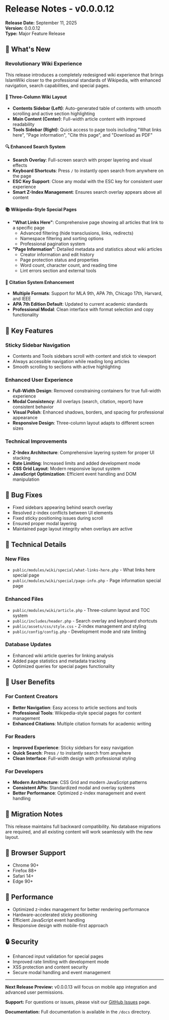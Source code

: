 # Release Notes - v0.0.0.12

**Release Date:** September 11, 2025  
**Version:** 0.0.0.12  
**Type:** Major Feature Release

## 🎉 What's New

### Revolutionary Wiki Experience

This release introduces a completely redesigned wiki experience that brings IslamWiki closer to the professional standards of Wikipedia, with enhanced navigation, search capabilities, and special pages.

#### 🎨 Three-Column Wiki Layout
- **Contents Sidebar (Left)**: Auto-generated table of contents with smooth scrolling and active section highlighting
- **Main Content (Center)**: Full-width article content with improved readability
- **Tools Sidebar (Right)**: Quick access to page tools including "What links here", "Page information", "Cite this page", and "Download as PDF"

#### 🔍 Enhanced Search System
- **Search Overlay**: Full-screen search with proper layering and visual effects
- **Keyboard Shortcuts**: Press `/` to instantly open search from anywhere on the page
- **ESC Key Support**: Close any modal with the ESC key for consistent user experience
- **Smart Z-Index Management**: Ensures search overlay appears above all content

#### 📚 Wikipedia-Style Special Pages
- **"What Links Here"**: Comprehensive page showing all articles that link to a specific page
  - Advanced filtering (hide transclusions, links, redirects)
  - Namespace filtering and sorting options
  - Professional pagination system
- **"Page Information"**: Detailed metadata and statistics about wiki articles
  - Creator information and edit history
  - Page protection status and properties
  - Word count, character count, and reading time
  - Lint errors section and external tools

#### 📖 Citation System Enhancement
- **Multiple Formats**: Support for MLA 9th, APA 7th, Chicago 17th, Harvard, and IEEE
- **APA 7th Edition Default**: Updated to current academic standards
- **Professional Modal**: Clean interface with format selection and copy functionality

## 🚀 Key Features

### Sticky Sidebar Navigation
- Contents and Tools sidebars scroll with content and stick to viewport
- Always accessible navigation while reading long articles
- Smooth scrolling to sections with active highlighting

### Enhanced User Experience
- **Full-Width Design**: Removed constraining containers for true full-width experience
- **Modal Consistency**: All overlays (search, citation, report) have consistent behavior
- **Visual Polish**: Enhanced shadows, borders, and spacing for professional appearance
- **Responsive Design**: Three-column layout adapts to different screen sizes

### Technical Improvements
- **Z-Index Architecture**: Comprehensive layering system for proper UI stacking
- **Rate Limiting**: Increased limits and added development mode
- **CSS Grid Layout**: Modern responsive layout system
- **JavaScript Optimization**: Efficient event handling and DOM manipulation

## 🐛 Bug Fixes

- Fixed sidebars appearing behind search overlay
- Resolved z-index conflicts between UI elements
- Fixed sticky positioning issues during scroll
- Ensured proper modal layering
- Maintained page layout integrity when overlays are active

## 🔧 Technical Details

### New Files
- `public/modules/wiki/special/what-links-here.php` - What links here special page
- `public/modules/wiki/special/page-info.php` - Page information special page

### Enhanced Files
- `public/modules/wiki/article.php` - Three-column layout and TOC system
- `public/includes/header.php` - Search overlay and keyboard shortcuts
- `public/assets/css/style.css` - Z-index management and styling
- `public/config/config.php` - Development mode and rate limiting

### Database Updates
- Enhanced wiki article queries for linking analysis
- Added page statistics and metadata tracking
- Optimized queries for special pages functionality

## 🎯 User Benefits

### For Content Creators
- **Better Navigation**: Easy access to article sections and tools
- **Professional Tools**: Wikipedia-style special pages for content management
- **Enhanced Citations**: Multiple citation formats for academic writing

### For Readers
- **Improved Experience**: Sticky sidebars for easy navigation
- **Quick Search**: Press `/` to instantly search from anywhere
- **Clean Interface**: Full-width design with professional styling

### For Developers
- **Modern Architecture**: CSS Grid and modern JavaScript patterns
- **Consistent APIs**: Standardized modal and overlay systems
- **Better Performance**: Optimized z-index management and event handling

## 🔄 Migration Notes

This release maintains full backward compatibility. No database migrations are required, and all existing content will work seamlessly with the new layout.

## 📱 Browser Support

- Chrome 90+
- Firefox 88+
- Safari 14+
- Edge 90+

## 🚀 Performance

- Optimized z-index management for better rendering performance
- Hardware-accelerated sticky positioning
- Efficient JavaScript event handling
- Responsive design with mobile-first approach

## 🔒 Security

- Enhanced input validation for special pages
- Improved rate limiting with development mode
- XSS protection and content security
- Secure modal handling and event management

---

**Next Release Preview:** v0.0.0.13 will focus on mobile app integration and advanced user permissions.

**Support:** For questions or issues, please visit our [GitHub Issues](https://github.com/islamwiki/issues) page.

**Documentation:** Full documentation is available in the `/docs` directory.
